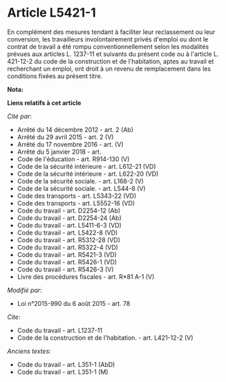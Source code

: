 # Article L5421-1

En complément des mesures tendant à faciliter leur reclassement ou leur conversion, les travailleurs involontairement privés
d'emploi ou dont le contrat de travail a été rompu conventionnellement selon les modalités prévues aux articles L. 1237-11 et
suivants du présent code ou à l'article L. 421-12-2 du code de la construction et de l'habitation, aptes au travail et
recherchant un emploi, ont droit à un revenu de remplacement dans les conditions fixées au présent titre.

**Nota:**



**Liens relatifs à cet article**

_Cité par_:

  - Arrêté du 14 décembre 2012 - art. 2 (Ab)
  - Arrêté du 29 avril 2015 - art. 2 (V)
  - Arrêté du 17 novembre 2016 - art. (V)
  - Arrêté du 5 janvier 2018 - art.
  - Code de l'éducation - art. R914-130 (V)
  - Code de la sécurité intérieure - art. L612-21 (VD)
  - Code de la sécurité intérieure - art. L622-20 (VD)
  - Code de la sécurité sociale. - art. L168-2 (V)
  - Code de la sécurité sociale. - art. L544-8 (V)
  - Code des transports - art. L5343-22 (VD)
  - Code des transports - art. L5552-16 (VD)
  - Code du travail - art. D2254-12 (Ab)
  - Code du travail - art. D2254-24 (Ab)
  - Code du travail - art. L5411-6-3 (VD)
  - Code du travail - art. L5422-8 (VD)
  - Code du travail - art. R5312-28 (VD)
  - Code du travail - art. R5322-4 (VD)
  - Code du travail - art. R5421-3 (VD)
  - Code du travail - art. R5426-1 (VD)
  - Code du travail - art. R5426-3 (V)
  - Livre des procédures fiscales - art. R*81 A-1 (V)

_Modifié par_:

  - Loi n°2015-990 du 6 août 2015 - art. 78

_Cite_:

  - Code du travail - art. L1237-11
  - Code de la construction et de l'habitation. - art. L421-12-2 (V)

_Anciens textes_:

  - Code du travail - art. L351-1 (AbD)
  - Code du travail - art. L351-1 (M)
